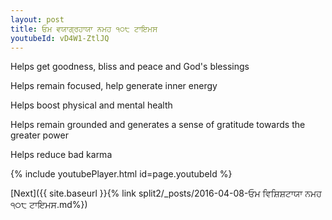 ```yaml
---
layout: post
title: ਓਮ ਵਯਾਗ੍ਰਹਾਯਾ ਨਮਹ ੧੦੮ ਟਾਇਮਸ
youtubeId: vD4W1-ZtlJQ
---
```

 
 
Helps get goodness, bliss and peace and God's blessings
 
Helps remain focused, help generate inner energy 
 
Helps boost physical and mental health 
 
Helps remain grounded and generates a sense of gratitude towards the greater power 
 
Helps reduce bad karma
 
 
 
 


{% include youtubePlayer.html id=page.youtubeId %}
 
[Next]({{ site.baseurl }}{% link  split2/_posts/2016-04-08-ਓਮ ਵਿਸ਼ਿਸ਼ਟਾਯਾ ਨਮਹ ੧੦੮ ਟਾਇਮਸ.md%})
 
